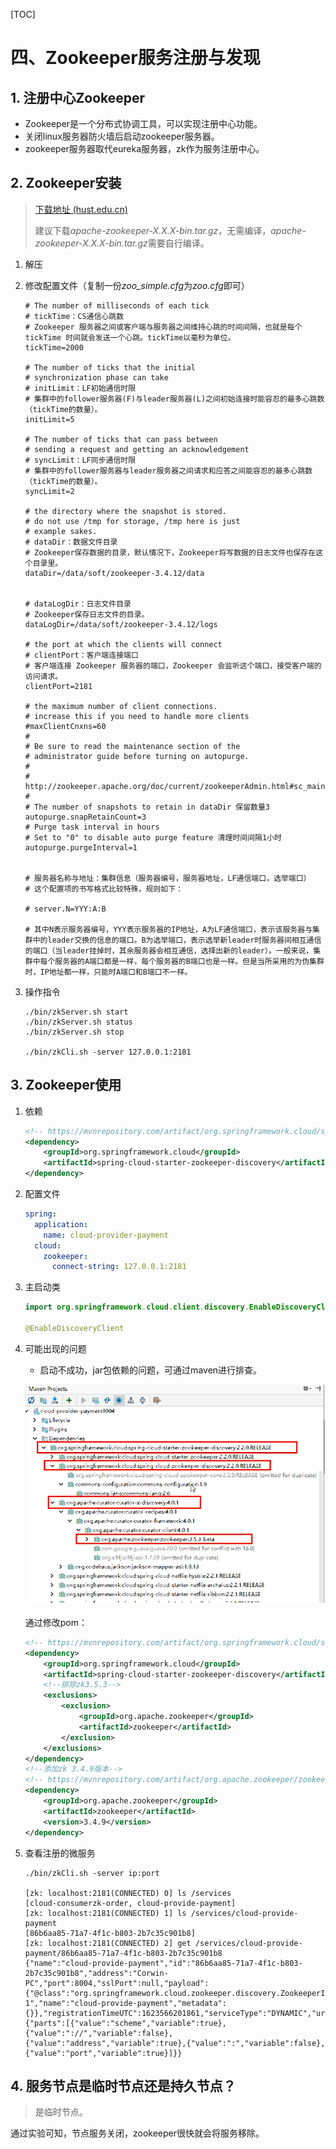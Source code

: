 [TOC]

# 四、Zookeeper服务注册与发现

## 1. 注册中心Zookeeper

+ Zookeeper是一个分布式协调工具，可以实现注册中心功能。
+ 关闭linux服务器防火墙后启动zookeeper服务器。
+ zookeeper服务器取代eureka服务器，zk作为服务注册中心。

## 2. Zookeeper安装

> [下载地址 (hust.edu.cn)](http://mirrors.hust.edu.cn/apache/zookeeper/zookeeper-3.6.2/)
>
> 建议下载*apache-zookeeper-X.X.X-bin.tar.gz*，无需编译，*apache-zookeeper-X.X.X-bin.tar.gz*需要自行编译。

1. 解压

2. 修改配置文件（复制一份*zoo_simple.cfg*为*zoo.cfg*即可）

   ```properties
   # The number of milliseconds of each tick
   # tickTime：CS通信心跳数
   # Zookeeper 服务器之间或客户端与服务器之间维持心跳的时间间隔，也就是每个 tickTime 时间就会发送一个心跳。tickTime以毫秒为单位。
   tickTime=2000
   
   # The number of ticks that the initial
   # synchronization phase can take
   # initLimit：LF初始通信时限
   # 集群中的follower服务器(F)与leader服务器(L)之间初始连接时能容忍的最多心跳数（tickTime的数量）。
   initLimit=5
   
   # The number of ticks that can pass between
   # sending a request and getting an acknowledgement
   # syncLimit：LF同步通信时限
   # 集群中的follower服务器与leader服务器之间请求和应答之间能容忍的最多心跳数（tickTime的数量）。
   syncLimit=2
   
   # the directory where the snapshot is stored.
   # do not use /tmp for storage, /tmp here is just
   # example sakes.
   # dataDir：数据文件目录
   # Zookeeper保存数据的目录，默认情况下，Zookeeper将写数据的日志文件也保存在这个目录里。
   dataDir=/data/soft/zookeeper-3.4.12/data
   
   
   # dataLogDir：日志文件目录
   # Zookeeper保存日志文件的目录。
   dataLogDir=/data/soft/zookeeper-3.4.12/logs
   
   # the port at which the clients will connect
   # clientPort：客户端连接端口
   # 客户端连接 Zookeeper 服务器的端口，Zookeeper 会监听这个端口，接受客户端的访问请求。
   clientPort=2181
   
   # the maximum number of client connections.
   # increase this if you need to handle more clients
   #maxClientCnxns=60
   #
   # Be sure to read the maintenance section of the
   # administrator guide before turning on autopurge.
   #
   # http://zookeeper.apache.org/doc/current/zookeeperAdmin.html#sc_maintenance
   #
   # The number of snapshots to retain in dataDir 保留数量3
   autopurge.snapRetainCount=3
   # Purge task interval in hours
   # Set to "0" to disable auto purge feature 清理时间间隔1小时
   autopurge.purgeInterval=1
   
   
   # 服务器名称与地址：集群信息（服务器编号，服务器地址，LF通信端口，选举端口）
   # 这个配置项的书写格式比较特殊，规则如下：
   
   # server.N=YYY:A:B
   
   # 其中N表示服务器编号，YYY表示服务器的IP地址，A为LF通信端口，表示该服务器与集群中的leader交换的信息的端口。B为选举端口，表示选举新leader时服务器间相互通信的端口（当leader挂掉时，其余服务器会相互通信，选择出新的leader）。一般来说，集群中每个服务器的A端口都是一样，每个服务器的B端口也是一样。但是当所采用的为伪集群时，IP地址都一样，只能时A端口和B端口不一样。

3. 操作指令

   ```shell
   ./bin/zkServer.sh start
   ./bin/zkServer.sh status
   ./bin/zkServer.sh stop
   
   ./bin/zkCli.sh -server 127.0.0.1:2181
   ```

## 3. Zookeeper使用

1. 依赖

   ```xml
   <!-- https://mvnrepository.com/artifact/org.springframework.cloud/spring-cloud-starter-zookeeper-discovery -->
   <dependency>
       <groupId>org.springframework.cloud</groupId>
       <artifactId>spring-cloud-starter-zookeeper-discovery</artifactId>
   </dependency>
   ```

2. 配置文件

    ```yaml
    spring:
      application:
        name: cloud-provider-payment
      cloud:
        zookeeper:
          connect-string: 127.0.0.1:2181
    ```

3. 主启动类

    ```java
    import org.springframework.cloud.client.discovery.EnableDiscoveryClient;
    
    @EnableDiscoveryClient
    ```

    

4. 可能出现的问题

    + 启动不成功，jar包依赖的问题，可通过maven进行排查。

	![image-20210613165819761](image-20210613165819761.png)

    通过修改pom：

    ```xml
    <!-- https://mvnrepository.com/artifact/org.springframework.cloud/spring-cloud-starter-zookeeper-discovery -->
    <dependency>
        <groupId>org.springframework.cloud</groupId>
        <artifactId>spring-cloud-starter-zookeeper-discovery</artifactId>
        <!--排除zk3.5.3-->
        <exclusions>
            <exclusion>
                <groupId>org.apache.zookeeper</groupId>
                <artifactId>zookeeper</artifactId>
            </exclusion>
        </exclusions>
    </dependency>
    <!--添加zk 3.4.9版本-->
    <!-- https://mvnrepository.com/artifact/org.apache.zookeeper/zookeeper -->
    <dependency>
        <groupId>org.apache.zookeeper</groupId>
        <artifactId>zookeeper</artifactId>
        <version>3.4.9</version>
    </dependency>
    
    ```

5. 查看注册的微服务

   ```shell
   ./bin/zkCli.sh -server ip:port
   
   [zk: localhost:2181(CONNECTED) 0] ls /services
   [cloud-consumerzk-order, cloud-provide-payment]
   [zk: localhost:2181(CONNECTED) 1] ls /services/cloud-provide-payment
   [86b6aa85-71a7-4f1c-b803-2b7c35c901b8]
   [zk: localhost:2181(CONNECTED) 2] get /services/cloud-provide-payment/86b6aa85-71a7-4f1c-b803-2b7c35c901b8
   {"name":"cloud-provide-payment","id":"86b6aa85-71a7-4f1c-b803-2b7c35c901b8","address":"Corwin-PC","port":8004,"sslPort":null,"payload":{"@class":"org.springframework.cloud.zookeeper.discovery.ZookeeperInstance","id":"application-1","name":"cloud-provide-payment","metadata":{}},"registrationTimeUTC":1623566201861,"serviceType":"DYNAMIC","uriSpec":{"parts":[{"value":"scheme","variable":true},{"value":"://","variable":false},{"value":"address","variable":true},{"value":":","variable":false},{"value":"port","variable":true}]}}
   ```

## 4. 服务节点是临时节点还是持久节点？

> 是临时节点。

通过实验可知，节点服务关闭，zookeeper很快就会将服务移除。


